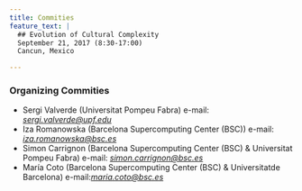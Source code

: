 ```yaml
---
title: Commities
feature_text: |
  ## Evolution of Cultural Complexity
  September 21, 2017 (8:30-17:00)
  Cancun, Mexico 

---
```



### Organizing Commities

-   Sergi Valverde (Universitat Pompeu Fabra)
e-mail:  *sergi.valverde@upf.edu*
-   Iza Romanowska (Barcelona Supercomputing Center (BSC)) 
e-mail: *iza.romanowska@bsc.es*
-   Simon Carrignon (Barcelona Supercomputing Center (BSC) & Universitat Pompeu Fabra) 
e-mail: *simon.carrignon@bsc.es*
-   María Coto (Barcelona Supercomputing Center (BSC) & Universitatde Barcelona)
e-mail:*maria.coto@bsc.es*


<!---
## Scientific Committee

- Alex Bentley (University of Houston)
- Robert Boyd (Arizona State University) 
- Mark Collard (Simon Fraser University)
- Bernat Corominas-Murtra (Medical University of Vienna)
- Péter Erdi (Kalamazoo College) 
- Daniel Garcia Rivero (Universidad de Sevilla)
- Carl Lipo (California State University Long Beach) 
- Mike J. O'Brien (University of Missouri)
- Charles Perreault (Arizona State University)
- Stephen Shennan (University College London)


-->
